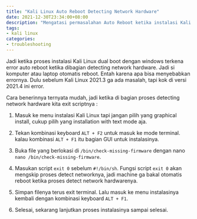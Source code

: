 ```yaml
---
title: "Kali Linux Auto Reboot Detecting Network Hardware"
date: 2021-12-30T23:34:00+08:00
description: "Mengatasi permasalahan Auto Reboot ketika instalasi Kali Linux pada step Detecting Network Hardware"
tags:
- kali linux
categories:
- troubleshooting
---
```


Jadi ketika proses instalasi Kali Linux dual boot dengan windows terkena error auto reboot ketika dibagian detecting network hardware. Jadi si komputer atau laptop otomatis reboot. Entah karena apa bisa menyebabkan errornya. Dulu sebelum Kali Linux 2021.3 ga ada masalah, tapi kok di versi 2021.4 ini error.

Cara benerinnya ternyata mudah, jadi ketika di bagian proses detecting network hardware kita exit scriptnya :

1. Masuk ke menu instalasi Kali Linux tapi jangan pilih yang graphical install, cukup pilih yang installation with text mode aja.

2. Tekan kombinasi keyboard `ALT + F2` untuk masuk ke mode terminal. kalau kombinasi `ALT + F1` itu bagian GUI untuk instalasinya.

3. Buka file yang berlokasi di `/bin/check-missing-firmware` dengan nano `nano /bin/check-missing-firmware`.

4. Masukan script `exit 0` sebelum `#!/bin/sh`. Fungsi script `exit 0` akan mengskip proses detect networknya, jadi machine ga bakal otomatis reboot ketika proses detect network hardwarenya.

5. Simpan filenya terus exit terminal. Lalu masuk ke menu instalasinya kembali dengan kombinasi keyboard `ALT + F1`.

6. Selesai, sekarang lanjutkan proses instalasinya sampai selesai.